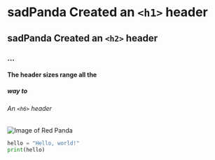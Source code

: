# sadPanda Created an `<h1>` header
## sadPanda Created an `<h2>` header
### ...
#### The header sizes range all the 
##### way to
###### An `<h6>` header

![Image of Red Panda](https://plus.unsplash.com/premium_photo-1686147445158-95d356d3446c?q=80&w=1770&auto=format&fit=crop&ixlib=rb-4.0.3&ixid=M3wxMjA3fDB8MHxwaG90by1wYWdlfHx8fGVufDB8fHx8fA%3D%3D)

``` python
hello = "Hello, world!"
print(hello)
```
